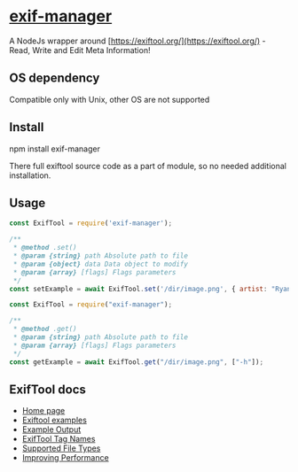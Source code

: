 # [exif-manager](https://github.com/AndrewHaluza/node-exiftool)

A NodeJs wrapper around [https://exiftool.org/](https://exiftool.org/) - Read, Write and Edit Meta Information!

## OS dependency
Compatible only with Unix, other OS are not supported
## Install

npm install exif-manager

There full exiftool source code as a part of module, so no needed additional installation.
## Usage

```js
const ExifTool = require('exif-manager');

/**
 * @method .set()
 * @param {string} path Absolute path to file
 * @param {object} data Data object to modify
 * @param {array} [flags] Flags parameters
 */
const setExample = await ExifTool.set('/dir/image.png', { artist: "Ryan R." });
```

```js
const ExifTool = require("exif-manager");

/**
 * @method .get()
 * @param {string} path Absolute path to file
 * @param {array} [flags] Flags parameters
 */
const getExample = await ExifTool.get("/dir/image.png", ["-h"]);
```

## ExifTool docs
- [Home page](https://exiftool.org/)
- [Exiftool examples](https://exiftool.org/exiftool_pod.html#READING-EXAMPLES)
- [Example Output](https://exiftool.org/#output)
- [ExifTool Tag Names](https://exiftool.org/TagNames/index.html)
- [Supported File Types](https://exiftool.org/#supported)
- [Improving Performance](https://exiftool.org/#performance)

